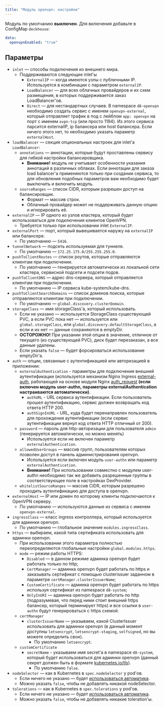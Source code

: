 ```yaml
---
title: "Модуль openvpn: настройки"
---
```


Модуль по умолчанию **выключен**. Для включения добавьте в ConfigMap `deckhouse`:

```yaml
data:
  openvpnEnabled: "true"
```

## Параметры

* `inlet` — способы подключения из внешнего мира.
    * Поддерживаются следующие inlet'ы
      * `ExternalIP` — когда имеются узлы с публичными IP. Используется в комбинации с параметром `externalIP`.
      * `LoadBalancer` — для всех облачных провайдеров и их схем размещения, в которых поддерживается заказ LoadBalancer'ов.
      * `Direct` — для нестандартных случаев. В namespace `d8-openvpn` необходимо создать сервис с именем `openvpn-external`, который отправляет трафик в под с лейблом `app: openvpn` на порт с именем `ovpn-tcp` (или просто 1194). Из этого сервиса парсится externalIP, ip балансера или host балансера. Если ничего этого нет, то необходимо указать параметр `externalHost`.
* `loadBalancer` — секция опциональных настроек для inlet'а `LoadBalancer`:
    * `annotations` — аннотации, которые будут проставлены сервису для гибкой настройки балансировщика.
        * **Внимание!** модуль не учитывает особенности указания аннотаций в различных облаках. Если аннотации для заказа load balancer'а применяются только при создании сервиса, то для обновления подобных параметров вам необходимо будет выключить и включить модуль.
    * `sourceRanges` — список CIDR, которым разрешен доступ на балансировщик.
        * Формат — массив строк.
        * Облачный провайдер может не поддерживать данную опцию и игнорировать её.
* `externalIP` — IP одного из узлов кластера, который будет использоваться для подключения клиентов OpenVPN.
  * Требуется только при использовании inlet `ExternalIP`.
* `externalPort` — порт, который вывешивается наружу на `externalIP` или балансере.
  * По умолчанию — `5416`.
* `tunnelNetwork` — подсеть используемая для туннеля.
  * По умолчанию — `172.25.175.0/255.255.255.0`.
* `pushToClientRoutes` — список роутов, которые отправляются клиентам при подключении.
  * По умолчанию — генерируется автоматически из локальной сети кластера, сервисной подсети и подсети подов.
* `pushToClientDNS` — адрес dns-сервера, который отправляется клиентам при подключении.
  * По умолчанию — IP сервиса kube-system/kube-dns.
* `pushToClientSearchDomains` — список доменов поиска, которые отправляются клиентам при подключении.
  * По умолчанию — `global.discovery.clusterDomain`.
* `storageClass` — имя storageClass'а, который использовать.
    * Если не указано — используется StorageClass существующей PVC, а если PVC пока нет — используется или `global.storageClass`, или `global.discovery.defaultStorageClass`, а если и их нет — данные сохраняются в emptyDir.
    * **ОСТОРОЖНО!** При указании этой опции в значение, отличное от текущего (из cуществующей PVC), диск будет перезаказан, а все данные удалены.
    * Если указать `false` — будет форсироваться использование emptyDir'а.
* `auth` — опции, связанные с аутентификацией или авторизацией в приложении:
    * `externalAuthentication` - параметры для подключения внешней аутентификации (используется механизм Nginx Ingress [external-auth](https://kubernetes.github.io/ingress-nginx/examples/auth/external-auth/), работающей на основе модуля Nginx [auth_request](http://nginx.org/en/docs/http/ngx_http_auth_request_module.html) **(если включен модуль user-authn, параметры externalAuthentication настраиваются автоматически)**.
        * `authURL` - URL сервиса аутентификации. Если пользователь прошел аутентификацию, сервис должен возвращать код ответа HTTP 200.
        * `authSignInURL` - URL, куда будет перенаправлен пользователь для прохождения аутентификации (если сервис аутентификации вернул код ответа HTTP отличный от 200).
    * `password` — пароль для http-авторизации для пользователя `admin` (генерируется автоматически, но можно менять)
        * Используется если не включен параметр `externalAuthentication`.
    * `allowedUserGroups` — массив групп, пользователям которых позволен доступ в панель администрирования openvpn.
        * Используется если включен модуль `user-authn` или параметр `externalAuthentication`.
        * **Внимание!** При использовании совместно с модулем user-authn необходимо так же добавить разрешенные группы в соответствующее поле в настройках DexProvider.
    * `whitelistSourceRanges` — массив CIDR, которым разрешено проходить аутентификацию для доступа в openvpn.
* `externalHost` — IP или домен по которому клиенты подключаются к OpenVPN серверу.
  * По умолчанию — используются данные из сервиса с именем `openvpn-external`.
* `ingressClass` — класс ingress контроллера, который используется для админки openvpn.
    * По умолчанию — глобальное значение `modules.ingressClass`.
* `https` — выбираем, какой типа сертификата использовать для админки openvpn.
    * При использовании этого параметра полностью переопределяются глобальные настройки `global.modules.https`.
    * `mode` — режим работы HTTPS:
        * `Disabled` — в данном режиме админка openvpn будет работать только по http;
        * `CertManager` — админка openvpn будет работать по https и заказывать сертификат с помощью clusterissuer заданном в параметре `certManager.clusterIssuerName`;
        * `CustomCertificate` — админка openvpn будет работать по https используя сертификат из namespace `d8-system`;
        * `OnlyInURI` — админка openvpn будет работать по http (подразумевая, что перед ними стоит внешний https балансер, который терминирует https) и все ссылки в `user-authn` будут генерироваться с https схемой.
    * `certManager`
      * `clusterIssuerName` — указываем, какой ClusterIssuer использовать для админки openvpn (в данный момент доступны `letsencrypt`, `letsencrypt-staging`, `selfsigned`, но вы можете определить свои).
        * По умолчанию `letsencrypt`.
    * `customCertificate`
      * `secretName` - указываем имя secret'а в namespace `d8-system`, который будет использоваться для админки openvpn (данный секрет должен быть в формате [kubernetes.io/tls](https://kubernetes.github.io/ingress-nginx/user-guide/tls/#tls-secrets)).
        * По умолчанию `false`.
* `nodeSelector` — как в Kubernetes в `spec.nodeSelector` у pod'ов.
    * Если ничего не указано — будет [использоваться автоматика](../../#выделение-узлов-под-определенный-вид-нагрузки).
    * Можно указать `false`, чтобы не добавлять никакой nodeSelector.
* `tolerations` — как в Kubernetes в `spec.tolerations` у pod'ов.
    * Если ничего не указано — будет [использоваться автоматика](../../#выделение-узлов-под-определенный-вид-нагрузки).
    * Можно указать `false`, чтобы не добавлять никакие toleration'ы.
